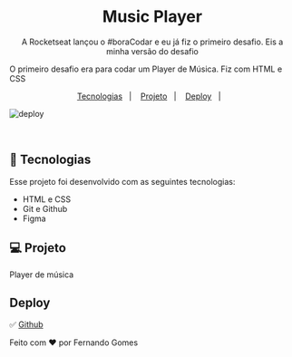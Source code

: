 <h1 align="center"> Music Player </h1>

<p align="center">
A Rocketseat lançou o #boraCodar e eu já fiz o primeiro desafio. Eis a minha versão do desafio<br>

O primeiro desafio era para codar um Player de Música. Fiz com HTML e CSS
</p>

<p align="center">
  <a href="#-tecnologias">Tecnologias</a>&nbsp;&nbsp;&nbsp;|&nbsp;&nbsp;&nbsp;
  <a href="#-projeto">Projeto</a>&nbsp;&nbsp;&nbsp;|&nbsp;&nbsp;&nbsp;
  <a href="#deploy">Deploy</a>&nbsp;&nbsp;&nbsp;|&nbsp;&nbsp;&nbsp;
</p>


![deploy](https://user-images.githubusercontent.com/59961857/211346597-def3d5d5-30ae-4af2-91ca-69ca17476cc0.jpg)



<br>



## 🚀 Tecnologias

Esse projeto foi desenvolvido com as seguintes tecnologias:

- HTML e CSS
- Git e Github
- Figma

## 💻 Projeto

Player de música


## Deploy 
✅ [Github](https://fernandogomesfg.github.io/music-player-boraCodar)



Feito com ♥ por Fernando Gomes
